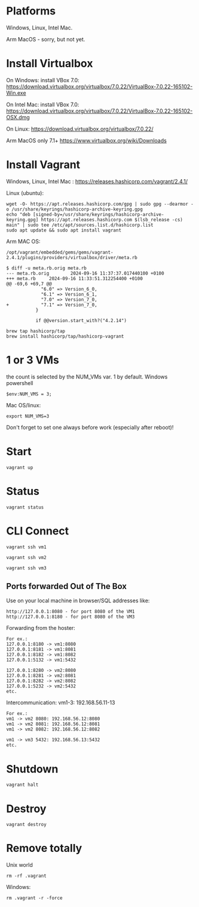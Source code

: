 # Platforms
Windows, Linux, Intel Mac.

Arm MacOS - sorry, but not yet.

# Install Virtualbox
On Windows: install VBox 7.0: https://download.virtualbox.org/virtualbox/7.0.22/VirtualBox-7.0.22-165102-Win.exe

On Intel Mac: install VBox 7.0: https://download.virtualbox.org/virtualbox/7.0.22/VirtualBox-7.0.22-165102-OSX.dmg

On Linux: https://download.virtualbox.org/virtualbox/7.0.22/

Arm MacOS only 7.1+ https://www.virtualbox.org/wiki/Downloads

# Install Vagrant
Windows, Linux, Intel Mac : https://releases.hashicorp.com/vagrant/2.4.1/

Linux (ubuntu):
```
wget -O- https://apt.releases.hashicorp.com/gpg | sudo gpg --dearmor -o /usr/share/keyrings/hashicorp-archive-keyring.gpg
echo "deb [signed-by=/usr/share/keyrings/hashicorp-archive-keyring.gpg] https://apt.releases.hashicorp.com $(lsb_release -cs) main" | sudo tee /etc/apt/sources.list.d/hashicorp.list
sudo apt update && sudo apt install vagrant
```

Arm MAC OS:
```
/opt/vagrant/embedded/gems/gems/vagrant-2.4.1/plugins/providers/virtualbox/driver/meta.rb

$ diff -u meta.rb.orig meta.rb
--- meta.rb.orig        2024-09-16 11:37:37.017440100 +0100
+++ meta.rb     2024-09-16 11:33:51.312254400 +0100
@@ -69,6 +69,7 @@
             "6.0" => Version_6_0,
             "6.1" => Version_6_1,
             "7.0" => Version_7_0,
+            "7.1" => Version_7_0,
           }

           if @@version.start_with?("4.2.14")

brew tap hashicorp/tap
brew install hashicorp/tap/hashicorp-vagrant
```

# 1 or 3 VMs
the count is selected by the NUM_VMs var. 1 by default.
Windows powershell
```
$env:NUM_VMS = 3;
```

Mac OS/linux:
```
export NUM_VMS=3
```

Don't forget to set one always before work (especially after reboot)!

# Start
```
vagrant up
```

# Status
```
vagrant status
```

# CLI Connect
```
vagrant ssh vm1
```
```
vagrant ssh vm2
```
```
vagrant ssh vm3
```

## Ports forwarded Out of The Box
Use on your local machine in browser/SQL addresses like:
```
http://127.0.0.1:8080 - for port 8080 of the VM1
http://127.0.0.1:8180 - for port 8080 of the VM3
```

Forwarding from the hoster:
```
For ex.:
127.0.0.1:8180 -> vm1:8080
127.0.0.1:8181 -> vm1:8081
127.0.0.1:8182 -> vm1:8082
127.0.0.1:5132 -> vm1:5432

127.0.0.1:8280 -> vm2:8080
127.0.0.1:8281 -> vm2:8081
127.0.0.1:8282 -> vm2:8082
127.0.0.1:5232 -> vm2:5432
etc.
```

Intercommunication:
vm1-3: 192.168.56.11-13

```
For ex.:
vm1 -> vm2 8080: 192.168.56.12:8080
vm1 -> vm2 8081: 192.168.56.12:8081
vm1 -> vm2 8082: 192.168.56.12:8082

vm1 -> vm3 5432: 192.168.56.13:5432
etc.
```

# Shutdown
```
vagrant halt
```

# Destroy
```
vagrant destroy
```

# Remove totally
Unix world
```
rm -rf .vagrant
```
Windows:
```
rm .vagrant -r -force
```
